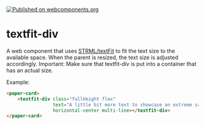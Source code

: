 [![Published on webcomponents.org](https://img.shields.io/badge/webcomponents.org-published-blue.svg)](https://www.webcomponents.org/element/Protoss78/textfit-div)

# textfit-div
A web component that uses <a href="https://github.com/STRML/textFit">STRML/textFit</a> to fit the text size to the available space. When the parent is resized, the text size is adjusted accordingly.
Important: Make sure that textfit-div is put into a container that has an actual size.

Example:
<!--
```
<custom-element-demo>
  <template>
    <script src="../webcomponentsjs/webcomponents-lite.js"></script>
    <link rel="import" href="../iron-flex-layout/iron-flex-layout-classes.html">
    <link rel="import" href="textfit-div.html">
    <custom-style>
        <style is="custom-style" include="iron-flex">
            .fullHeight {
                height: 90%;
                width: 90%;
            }

            paper-card {
                height: 450px;
                width: calc(100% - 2em);
                margin: 1em;
            }
        </style>
    </custom-style>
    <div id="container">
      <next-code-block></next-code-block>
    </div>
  </template>
</custom-element-demo>
```
-->
```html
<paper-card>
    <textfit-div class="fullHeight flex"
                 text="A little bit more text to showcase an extreme sample with multi-line support enabled to demonstrate wrapping capabilities"
                 horizontal-center multi-line></textfit-div>
</paper-card>
```
